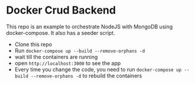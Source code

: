 # Docker Crud Backend

This repo is an example to orchestrate NodeJS with MongoDB using docker-compose. It also has a seeder script.

- Clone this repo
- Run `docker-compose up --build --remove-orphans -d` 
- wait till the containers are running
- open `http://localhost:3000` to see the app
- Every time you change the code, you need to run `docker-compose up --build --remove-orphans -d` to rebuild the containers
